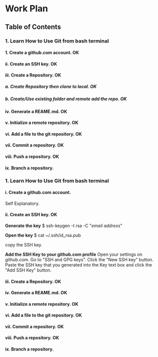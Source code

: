 # Work Plan

## Table of Contents
### 1. Learn How to Use Git from bash terminal
####    1. Create a github.com account. OK
####        ii. Create an SSH key. OK
####        iii. Create a Repository. OK
#####           a. Create Repository then clone to local. OK
#####           b. Create/Use existing folder and remote add the repo. OK
####        iv. Generate a REAME.md. OK
####        v. Initialize a remote repository. OK
####        vi. Add a file to the git repository. OK
####        vii. Commit a repository. OK
####        viii. Push a repository. OK
####        ix. Branch a repository.

### 1. Learn How to Use Git from bash terminal
#### i. Create a github.com account.
Self Explanatory.

####        ii. Create an SSH key. OK

__Generate the key__
$ ssh-keygen -t rsa -C "*email address*"

__Open the key__
$ cat ~/.ssh/id_rsa.pub

copy the SSH key.

__Add the SSH Key to your github.com profile__
Open your settings on github.com.
Go to "SSH and GPG keys".
Click the "New SSH key" button.
Paste the SSH key that you generated into the Key text box and click the "Add SSH Key" button.

####        iii. Create a Repository. OK
####        iv. Generate a REAME.md. OK
####        v. Initialize a remote repository. OK
####        vi. Add a file to the git repository. OK
####        vii. Commit a repository. OK
####        viii. Push a repository. OK
####        ix. Branch a repository.